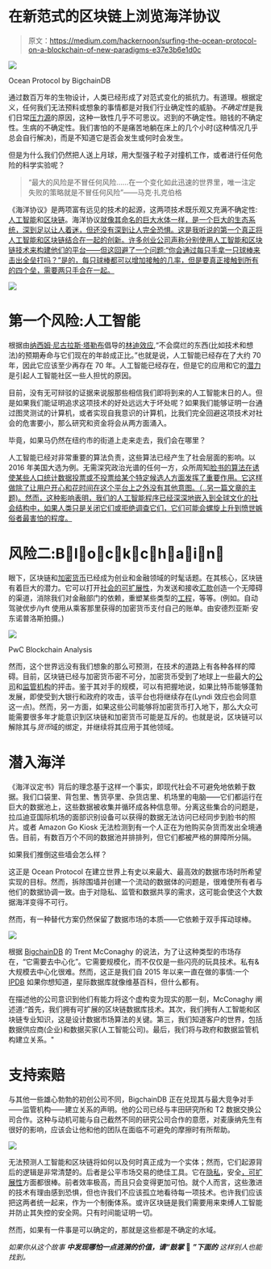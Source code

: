 # 在新范式的区块链上浏览海洋协议

> 原文：<https://medium.com/hackernoon/surfing-the-ocean-protocol-on-a-blockchain-of-new-paradigms-e37e3b6e1d0c>

![](img/f0f4cd8f6b21135ba216f453a9944ad9.png)

Ocean Protocol by BigchainDB

通过数百万年的生物设计，人类已经形成了对范式变化的抵抗力。有道理。根据定义，任何我们无法预料或想象的事情都是对我们行业确定性的威胁。*不确定性*是我们日常[压力源](https://www.nytimes.com/2016/06/05/opinion/sunday/are-you-in-despair-thats-good.html)的原因，这种一致性几乎不可思议。迟到的不确定性。赔钱的不确定性。生病的不确定性。我们害怕的不是痛苦地躺在床上的几个小时(这种情况几乎总会自行解决)，而是不知道它是否会发生或何时会发生。

但是为什么我们仍然把人送上月球，用大型强子粒子对撞机工作，或者进行任何危险的科学实验呢？

> “最大的风险是不冒任何风险……在一个变化如此迅速的世界里，唯一注定失败的策略就是不冒任何风险”——马克·扎克伯格

《海洋协议》是两项富有远见的技术的起源，这两项技术既乐观又充满不确定性:[人工智能](https://www.google.com/url?sa=t&rct=j&q=&esrc=s&source=web&cd=1&ved=0ahUKEwiqjN6wz6_WAhVDl1QKHcywBmwQtwIIMTAA&url=https%3A%2F%2Fwww.ted.com%2Ftalks%2Fsam_harris_can_we_build_ai_without_losing_control_over_it&usg=AFQjCNFsANQlRjyKoypHw-HFuOtHs6dFow)和[区块链](https://www.google.com/url?sa=t&rct=j&q=&esrc=s&source=web&cd=1&ved=0ahUKEwikweDBz6_WAhVqs1QKHVMnBOAQyCkIKjAA&url=https%3A%2F%2Fwww.youtube.com%2Fwatch%3Fv%3D1AVRVfw-8nE&usg=AFQjCNH3MEvJEBiYCoVXFbFIMsusG5yEUA)。海洋协议[就像其命名的巨大水体一样，是一个巨大的生态系统，深到足以让人着迷，但还没有深到让人完全恐惧。这是我听说的第一个真正将人工智能和区块链结合在一起的创新。许多创业公司声称分别使用人工智能和区块链技术来构建他们的平台——但这回避了一个问题:“你会通过每只手拿一只球棒来击出全垒打吗？”是的，每只球棒都可以增加接触的几率，但是要真正接触到所有的四个垒，需要两只手合在一起。](https://blog.bigchaindb.com/blockchains-for-big-data-from-data-audit-trails-to-a-universal-data-exchange-cf9956ec58ea)

![](img/2cd06f4e28afce6e233e8745f83c45ea.png)

# 第一个风险:人工智能

根据由[纳西姆·尼古拉斯·塔勒布](http://www.fooledbyrandomness.com/)倡导的[林迪效应](/incerto/an-expert-called-lindy-fdb30f146eaf),“不会腐烂的东西(比如技术和想法)的预期寿命与它们现在的年龄成正比。”也就是说，人工智能已经存在了大约 70 年，因此它应该至少再存在 70 年。人工智能已经存在，但是它的应用和它的[潜力](https://www.nytimes.com/2017/06/24/opinion/sunday/artificial-intelligence-economic-inequality.html?mcubz=0)是引起人工智能社区一些人担忧的原因。

目前，没有无可辩驳的证据来说服那些相信我们即将到来的人工智能末日的人。但是如果我们能证明追求这项技术的好处远远大于坏处呢？如果我们能够证明一台通过图灵测试的计算机，或者实现自我意识的计算机，比我们完全回避这项技术对社会的危害要小，那么研究和资金将会从两方面涌入。

毕竟，如果马仍然在纽约市的街道上走来走去，我们会在哪里？

人工智能已经对非常重要的算法负责，这些算法已经产生了社会层面的影响。以 2016 年美国大选为例。无需深究政治光谱的任何一方，众所周知[脸书的算法在诱使某些人口统计数据投票或不投票给某个特定候选人方面发挥了重要作用。它这样做除了让用户开心和花时间在这个平台上之外没有其他意图。（..另一篇文章的主题)。然而，这种影响表明，我们的人工智能程序已经深深地嵌入到全球文化的社会结构中，如果人类只是关闭它们或拒绝调查它们，它们可能会螺旋上升到愤世嫉俗者最害怕的程度。](https://www.samharris.org/podcast/item/persuasion-and-control)

# 风险二:B⃣l⃣o⃣c⃣k⃣c⃣h⃣a⃣i⃣n⃣

眼下，区块链和[加密货币](.news/business/blockchain-china-cryptocurrency-ico)已经成为创业和金融领域的时髦话题。在其核心，区块链有着巨大的潜力。它可以打开[社会的可扩展性](https://www.google.com/url?sa=t&rct=j&q=&esrc=s&source=web&cd=1&ved=0ahUKEwioifr-1K_WAhVjiVQKHUEtALsQFggoMAA&url=http%3A%2F%2Funenumerated.blogspot.com%2F2017%2F02%2Fmoney-blockchains-and-social-scalability.html&usg=AFQjCNFVfiEVPdbyg_zAZsZBdlLTKdM)，为发送和接收[汇款](https://www.google.com/url?sa=t&rct=j&q=&esrc=s&source=web&cd=3&ved=0ahUKEwja6qyI1a_WAhWKqFQKHehjCGgQFgg4MAI&url=https%3A%2F%2Fcointelegraph.com%2Fnews%2Ffrom-flying-money-to-blockchain-how-remittance-industry-has-reached-turning-point&usg=AFQjCNE)创造一个无障碍的渠道，消除我们对金融部门的依赖，重塑某些类型的[工程](http://www.enr.com/articles/41489-blockchain-and-engineering-a-new-business-model)，等等。(例如。自动驾驶优步/lyft 使用从乘客那里获得的加密货币支付自己的账单。由安德烈亚斯·安东诺普洛斯拍摄。)

![](img/5ead908ac9a0f7eaca2f6f131b3851f1.png)

PwC Blockchain Analysis

然而，这个世界远没有我们想象的那么可预测，在技术的道路上有各种各样的障碍。目前，区块链已经与加密货币密不可分，加密货币受到了地球上一些最大的[公司](corporations)和[监管机构](https://www.google.com/url?sa=t&rct=j&q=&esrc=s&source=web&cd=6&ved=0ahUKEwj-6_Wm1q_WAhUorlQKHf3wAa0QFghFMAU&url=https%3A%2F%2Fwww.coindesk.com%2Fa-bitcoin-law-for-every-state-appetite-and-animosity-greet-model-us-regulation%2F&usg=AFQjCNE_0c0i2Tg)的抨击。鉴于其对手的规模，可以有把握地说，如果比特币能够蓬勃发展，即使受到大银行和政府的攻击，该平台也将继续存在(Lyndi 效应也会同意这一点)。然而，另一方面，如果这些公司能够将加密货币打入地下，那么大众可能需要很多年才能意识到区块链和加密货币可能是互斥的。也就是说，区块链可以解除其与*货币*域的绑定，并继续将其应用于其他领域。

# 潜入海洋

《海洋议定书》背后的理念基于这样一个事实，即现代社会不可避免地依赖于数据。我们口袋里、背包里、售货亭里、杂货店里、机场里的电脑——它们都运行在巨大的数据池上，这些数据被收集并循环成各种信息带。分离这些集合的问题是，拉瓜迪亚国际机场的面部识别设备可以获得的数据无法访问已经同步到脸书的照片。或者 Amazon Go Kiosk 无法检测到有一个人正在为他购买杂货而发出全境通告。目前，有数百万个不同的数据池并排排列，但它们都被严格的屏障所分隔。

如果我们推倒这些墙会怎么样？

这正是 Ocean Protocol 在建立世界上有史以来最大、最高效的数据市场时所希望实现的目标。然而，拆除围墙并创建一个流动的数据体的问题是，很难使所有者与他们的数据协调一致。由于对隐私、监管和数据共享的需求，这可能会使这个大数据海洋变得不可行。

然而，有一种替代方案仍然保留了数据市场的本质——它依赖于双手挥动球棒。

![](img/6a4e39c07e9c5a0d54106e01d88ec696.png)

根据 [BigchainDB](http://www.bigchaindb.com/) 的 Trent McConaghy 的说法，为了让这种类型的市场存在，“它需要去中心化”。它需要规模化，而不仅仅是一些闪亮的玩具技术。私有&大规模去中心化很难。然而，这正是我们自 2015 年以来一直在做的事情:一个 [IPDB](http://www.ipdb.io/) 如果你想知道，星际数据库就像维基百科，但什么都有。

在描述他的公司意识到他们有能力将这个虚构变为现实的那一刻，McConaghy 阐述道:“首先，我们拥有可扩展的区块链数据库技术。其次，我们拥有人工智能和区块链专业知识，这是设计数据市场算法的关键。第三，我们知道客户的世界，包括数据供应商(企业)和数据买家(人工智能公司)。最后，我们将与政府和数据监管机构建立关系。"

# 支持索赔

与其他一些雄心勃勃的初创公司不同，BigchainDB 正在兑现其与最大竞争对手——监管机构——建立关系的声明。他的公司已经与丰田研究所和 T2 数据交换公司合作。这种与动机可能与自己截然不同的研究公司合作的意愿，对麦康纳先生有很好的影响，应该会让他和他的团队在面临不可避免的摩擦时有所帮助。

![](img/3f723de13c020316c5f8371fa08db9fb.png)

无法预测人工智能和区块链将如何以及何时真正成为一个实体；然而，它们起源背后的逻辑是非常清楚的。后者是公平市场交易的绝佳工具。它在[隐私](https://www.americanbanker.com/news/cheat-sheet-the-trade-offs-of-blockchain-privacy-tools)，安全[，可扩展性](https://cointelegraph.com/news/from-flying-money-to-blockchain-how-remittance-industry-has-reached-turning-point)方面都很棒。前者效率极高，而且只会变得更加可怕。就个人而言，这些激进的技术有理由感到恐惧，但也许我们不应该孤立地看待每一项技术。也许我们应该把这两者统一起来，作为一个制衡体系。或许区块链是我们需要用来束缚人工智能并防止其失控的安全网。只有时间能证明一切。

然而，如果有一件事是可以确定的，那就是这些都是不确定的水域。

*如果你从这个故事* ***中发现哪怕一点涟漪的价值，请“鼓掌*** 👏 ***”下面的*** *这样别人也能找到。*